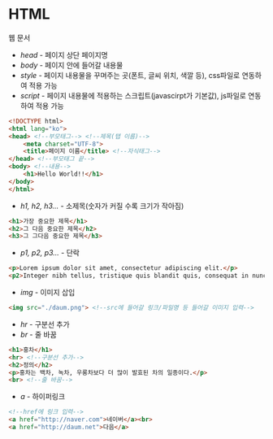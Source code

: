 # HTML
웹 문서
- *head* - 페이지 상단 페이지명
- *body* - 페이지 안에 들어갈 내용물
- *style* - 페이지 내용물을 꾸며주는 곳(폰트, 글씨 위치, 색깔 등), css파일로 연동하여 적용 가능
- *script* - 페이지 내용물에 적용하는 스크립트(javascirpt가 기본값), js파일로 연동하여 적용 가능
```html
<!DOCTYPE html>
<html lang="ko">
<head> <!--부모태그--> <!--제목(탭 이름)-->
    <meta charset="UTF-8">
    <title>페이지 이름</title> <!--자식태그-->
</head> <!--부모태그 끝-->
<body> <!--내용-->
    <h1>Hello World!!</h1>
</body>
</html>
```
- *h1, h2, h3...* - 소제목(숫자가 커질 수록 크기가 작아짐)
```html
<h1>가장 중요한 제목</h1>
<h2>그 다음 중요한 제목</h2>
<h3>그 그다음 중요한 제목</h3>
```
- *p1, p2, p3...* - 단락
```html
<p>Lorem ipsum dolor sit amet, consectetur adipiscing elit.</p>
<p2>Integer nibh tellus, tristique quis blandit quis, consequat in nunc.</p>
```
- *img* - 이미지 삽입
```html
<img src="./daum.png"> <!--src에 들어갈 링크/파일명 등 들어갈 이미지 입력-->
```
- *hr* - 구분선 추가
- *br* - 줄 바꿈
```html
<h1>홍차</h1>
<hr> <!--구분선 추가-->
<h2>정의</h2>
<p>홍차는 백차, 녹차, 우롱차보다 더 많이 발효된 차의 일종이다.</p>
<br> <!--줄 바꿈-->
```
- *a* - 하이퍼링크
```html
<!--href에 링크 입력-->
<a href="http://naver.com">네이버</a><br>
<a href="http://daum.net">다음</a>
```
